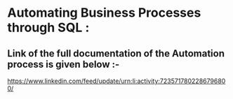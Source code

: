 # Automating Business Processes through SQL :
 
 ## Link of the full documentation of the Automation process is given below :- 
  https://www.linkedin.com/feed/update/urn:li:activity:7235717802286796800/
